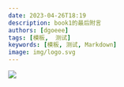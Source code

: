 ```yaml
---
date: 2023-04-26T18:19
description: book1的最后附言
authors: [dgoeee]
tags: [模板,  测试]
keywords: [模板, 测试, Markdown]
image: img/logo.svg
---
```


![](https://www.ghostoact.com/static/arts/img/splash/asgyzb0csorjquqfbnjjuvj4g4xj33hn.jpg)
